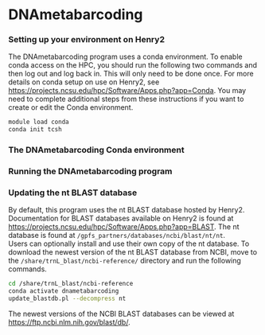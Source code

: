 # DNAmetabarcoding


### Setting up your environment on Henry2
The DNAmetabarcoding program uses a conda environment. To enable conda access on the HPC, you should run the following two commands and then log out and log back in. This will only need to be done once. For more details on conda setup on use on Henry2, see https://projects.ncsu.edu/hpc/Software/Apps.php?app=Conda. You may need to complete additional steps from these instructions if you want to create or edit the Conda environment.  
```bash
module load conda
conda init tcsh
```

### The DNAmetabarcoding Conda environment


### Running the DNAmetabarcoding program


### Updating the nt BLAST database
By default, this program uses the nt BLAST database hosted by Henry2. Documentation for BLAST databases available on Henry2 is found at https://projects.ncsu.edu/hpc/Software/Apps.php?app=BLAST. The nt database is found at `/gpfs_partners/databases/ncbi/blast/nt/nt`.  
Users can optionally install and use their own copy of the nt database. To download the newest version of the nt BLAST database from NCBI, move to the `/share/trnL_blast/ncbi-reference/` directory and run the following commands.  
```bash
cd /share/trnL_blast/ncbi-reference
conda activate dnametabarcoding
update_blastdb.pl --decompress nt
```
The newest versions of the NCBI BLAST databases can be viewed at https://ftp.ncbi.nlm.nih.gov/blast/db/.
